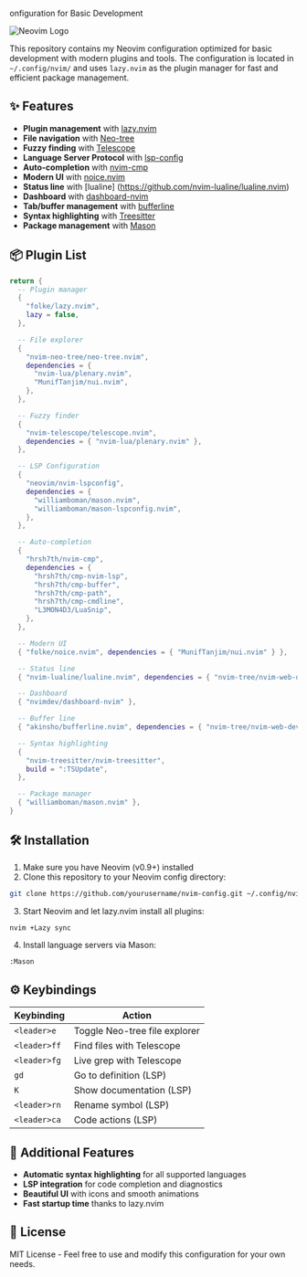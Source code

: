 onfiguration for Basic Development

![Neovim Logo](https://neovim.io/logos/neovim-mark-flat.png)

This repository contains my Neovim configuration optimized for basic development with modern plugins and tools. The configuration is located in `~/.config/nvim/` and uses `lazy.nvim` as the plugin manager for fast and efficient package management.

## ✨ Features

- **Plugin management** with [lazy.nvim](https://github.com/folke/lazy.nvim)
- **File navigation** with [Neo-tree](https://github.com/nvim-neo-tree/neo-tree.nvim)
- **Fuzzy finding** with [Telescope](https://github.com/nvim-telescope/telescope.nvim)
- **Language Server Protocol** with [lsp-config](https://github.com/neovim/nvim-lspconfig)
- **Auto-completion** with [nvim-cmp](https://github.com/hrsh7th/nvim-cmp)
- **Modern UI** with [noice.nvim](https://github.com/folke/noice.nvim)
- **Status line** with [lualine]
(https://github.com/nvim-lualine/lualine.nvim)
- **Dashboard** with [dashboard-nvim](https://github.com/nvimdev/dashboard-nvim)
- **Tab/buffer management** with [bufferline](https://github.com/akinsho/bufferline.nvim)
- **Syntax highlighting** with [Treesitter](https://github.com/nvim-treesitter/nvim-treesitter)
- **Package management** with [Mason](https://github.com/williamboman/mason.nvim)

## 📦 Plugin List

```lua
return {
  -- Plugin manager
  {
    "folke/lazy.nvim",
    lazy = false,
  },

  -- File explorer
  {
    "nvim-neo-tree/neo-tree.nvim",
    dependencies = {
      "nvim-lua/plenary.nvim",
      "MunifTanjim/nui.nvim",
    },
  },

  -- Fuzzy finder
  {
    "nvim-telescope/telescope.nvim",
    dependencies = { "nvim-lua/plenary.nvim" },
  },

  -- LSP Configuration
  {
    "neovim/nvim-lspconfig",
    dependencies = {
      "williamboman/mason.nvim",
      "williamboman/mason-lspconfig.nvim",
    },
  },

  -- Auto-completion
  {
    "hrsh7th/nvim-cmp",
    dependencies = {
      "hrsh7th/cmp-nvim-lsp",
      "hrsh7th/cmp-buffer",
      "hrsh7th/cmp-path",
      "hrsh7th/cmp-cmdline",
      "L3MON4D3/LuaSnip",
    },
  },

  -- Modern UI
  { "folke/noice.nvim", dependencies = { "MunifTanjim/nui.nvim" } },

  -- Status line
  { "nvim-lualine/lualine.nvim", dependencies = { "nvim-tree/nvim-web-devicons" } },

  -- Dashboard
  { "nvimdev/dashboard-nvim" },

  -- Buffer line
  { "akinsho/bufferline.nvim", dependencies = { "nvim-tree/nvim-web-devicons" } },

  -- Syntax highlighting
  {
    "nvim-treesitter/nvim-treesitter",
    build = ":TSUpdate",
  },

  -- Package manager
  { "williamboman/mason.nvim" },
}
```

## 🛠️ Installation

1. Make sure you have Neovim (v0.9+) installed
2. Clone this repository to your Neovim config directory:

```bash
git clone https://github.com/yourusername/nvim-config.git ~/.config/nvim
```

3. Start Neovim and let lazy.nvim install all plugins:

```bash
nvim +Lazy sync
```

4. Install language servers via Mason:

```vim
:Mason
```

## ⚙️ Keybindings

| Keybinding | Action |
|------------|--------|
| `<leader>e` | Toggle Neo-tree file explorer |
| `<leader>ff` | Find files with Telescope |
| `<leader>fg` | Live grep with Telescope |
| `gd` | Go to definition (LSP) |
| `K` | Show documentation (LSP) |
| `<leader>rn` | Rename symbol (LSP) |
| `<leader>ca` | Code actions (LSP) |

## 🌟 Additional Features

- **Automatic syntax highlighting** for all supported languages
- **LSP integration** for code completion and diagnostics
- **Beautiful UI** with icons and smooth animations
- **Fast startup time** thanks to lazy.nvim

## 📝 License

MIT License - Feel free to use and modify this configuration for your own needs.
